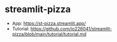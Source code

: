 # streamlit-pizza

* App: https://st-pizza.streamlit.app/
* Tutorial: https://github.com/io226041/streamlit-pizza/blob/main/tutorial/tutorial.md